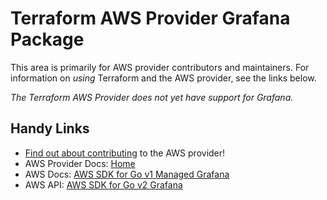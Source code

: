 # Terraform AWS Provider Grafana Package

This area is primarily for AWS provider contributors and maintainers. For information on _using_ Terraform and the AWS provider, see the links below.


_The Terraform AWS Provider does not yet have support for Grafana._


## Handy Links
* [Find out about contributing](../../../docs/contributing) to the AWS provider!
* AWS Provider Docs: [Home](https://registry.terraform.io/providers/hashicorp/aws/latest/docs)
* AWS Docs: [AWS SDK for Go v1 Managed Grafana](https://docs.aws.amazon.com/sdk-for-go/api/service/managedgrafana/)
* AWS API: [AWS SDK for Go v2 Grafana](https://github.com/aws/aws-sdk-go-v2/tree/main/service/grafana)

